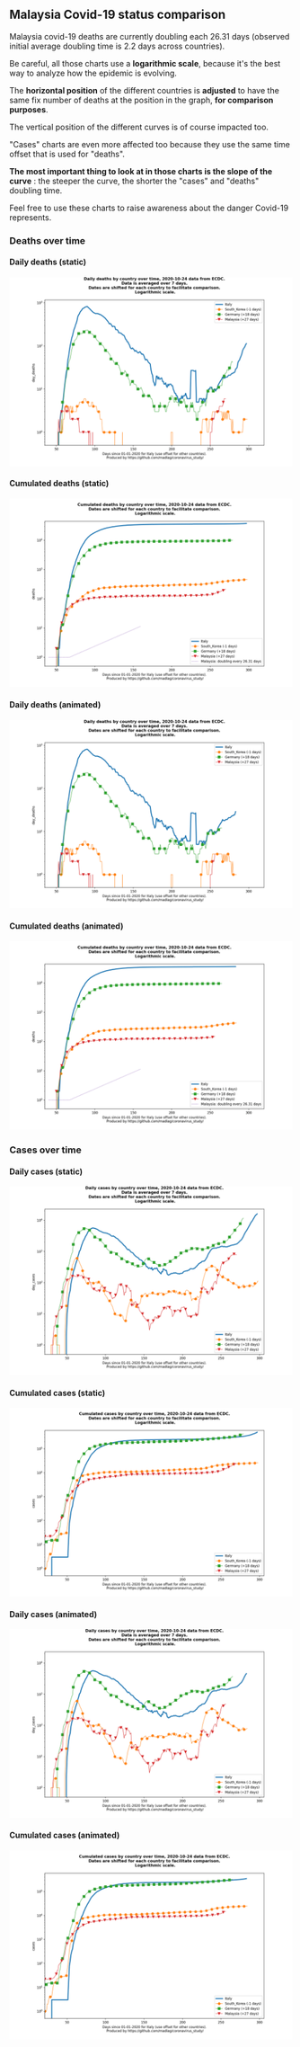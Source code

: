 ## Malaysia Covid-19 status comparison 

Malaysia covid-19 deaths are currently doubling each 26.31 days (observed initial average doubling time is 2.2 days across countries).



Be careful, all those charts use a **logarithmic scale**, because it's the best way to analyze how the epidemic is evolving.
 
The **horizontal position** of the different countries is **adjusted** to have the same fix number of deaths at the position in the graph, **for comparison purposes**.

The vertical position of the different curves is of course impacted too.

"Cases" charts are even more affected too because they use the same time offset that is used for "deaths".

**The most important thing to look at in those charts is the slope of the curve** : the steeper the curve, the shorter the "cases" and "deaths" doubling time.

Feel free to use these charts to raise awareness about the danger Covid-19 represents. 


 
### Deaths over time
 
#### Daily deaths (static)
![Malaysia covid-19 daily deaths static chart](https://raw.githubusercontent.com/madlag/coronavirus_study/master/notebooks/graphs/2020-10-24/countries/Malaysia/2020-10-24_Malaysia_day_deaths.png "Malaysia covid-19 day_deaths static chart")   
 
#### Cumulated deaths (static)
![Malaysia covid-19 cumulated deaths static chart](https://raw.githubusercontent.com/madlag/coronavirus_study/master/notebooks/graphs/2020-10-24/countries/Malaysia/2020-10-24_Malaysia_deaths.png "Malaysia covid-19 deaths static chart")   
 
#### Daily deaths (animated)
![Malaysia covid-19 daily deaths animated chart](https://raw.githubusercontent.com/madlag/coronavirus_study/master/notebooks/graphs/2020-10-24/countries/Malaysia/2020-10-24_Malaysia_day_deaths.gif "Malaysia covid-19 day_deaths animated chart")   
 
#### Cumulated deaths (animated)
![Malaysia covid-19 cumulated deaths animated chart](https://raw.githubusercontent.com/madlag/coronavirus_study/master/notebooks/graphs/2020-10-24/countries/Malaysia/2020-10-24_Malaysia_deaths.gif "Malaysia covid-19 deaths animated chart")   

 
### Cases over time
 
#### Daily cases (static)
![Malaysia covid-19 daily cases static chart](https://raw.githubusercontent.com/madlag/coronavirus_study/master/notebooks/graphs/2020-10-24/countries/Malaysia/2020-10-24_Malaysia_day_cases.png "Malaysia covid-19 day_cases static chart")   
 
#### Cumulated cases (static)
![Malaysia covid-19 cumulated cases static chart](https://raw.githubusercontent.com/madlag/coronavirus_study/master/notebooks/graphs/2020-10-24/countries/Malaysia/2020-10-24_Malaysia_cases.png "Malaysia covid-19 cases static chart")   
 
#### Daily cases (animated)
![Malaysia covid-19 daily cases animated chart](https://raw.githubusercontent.com/madlag/coronavirus_study/master/notebooks/graphs/2020-10-24/countries/Malaysia/2020-10-24_Malaysia_day_cases.gif "Malaysia covid-19 day_cases animated chart")   
 
#### Cumulated cases (animated)
![Malaysia covid-19 cumulated cases animated chart](https://raw.githubusercontent.com/madlag/coronavirus_study/master/notebooks/graphs/2020-10-24/countries/Malaysia/2020-10-24_Malaysia_cases.gif "Malaysia covid-19 cases animated chart")   

